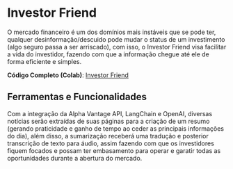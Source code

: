 # Investor Friend

O mercado financeiro é um dos domínios mais instáveis que se pode ter, qualquer desinformação/descuido pode mudar o status de um investimento (algo seguro passa a ser arriscado), com isso, o Investor Friend visa facilitar a vida do investidor, fazendo com que a informação chegue até ele de forma eficiente e simples.

**Código Completo (Colab)**: [Investor Friend](https://colab.research.google.com/drive/11PZEZeyGeL8yaAp0hHQfLYJE-iT2VC24?usp=sharing)

## Ferramentas e Funcionalidades
Com a integração da Alpha Vantage API, LangChain e OpenAI, diversas notícias serão extraídas de suas páginas para a criação de um resumo (gerando praticidade e ganho de tempo ao ceder as principais informações do dia), além disso, a sumarização receberá uma tradução e posterior transcrição de texto para áudio, assim fazendo com que os investidores fiquem focados e possam ter embasamento para operar e garatir todas as oportunidades durante a abertura do mercado.
